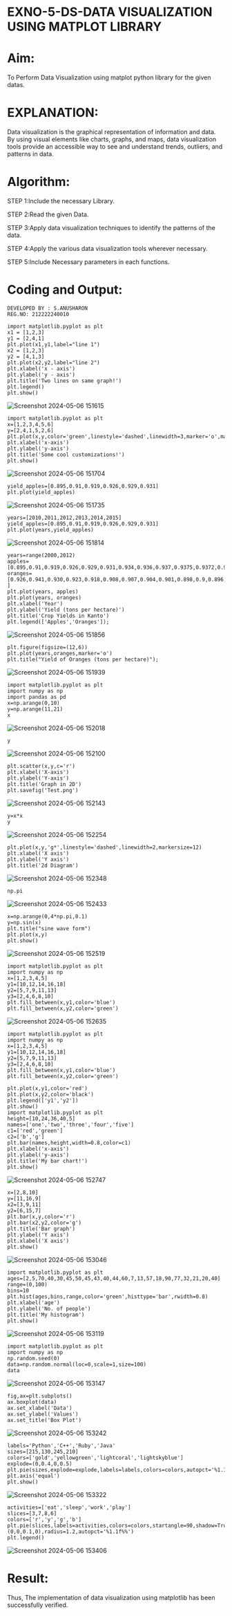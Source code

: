 # EXNO-5-DS-DATA VISUALIZATION USING MATPLOT LIBRARY

# Aim:
  To Perform Data Visualization using matplot python library for the given datas.

# EXPLANATION:
Data visualization is the graphical representation of information and data. By using visual elements like charts, graphs, and maps, data visualization tools provide an accessible way to see and understand trends, outliers, and patterns in data.

# Algorithm:
STEP 1:Include the necessary Library.

STEP 2:Read the given Data.

STEP 3:Apply data visualization techniques to identify the patterns of the data.

STEP 4:Apply the various data visualization tools wherever necessary.

STEP 5:Include Necessary parameters in each functions.

# Coding and Output:
 ```
DEVELOPED BY : S.ANUSHARON
REG.NO: 212222240010
```
```
import matplotlib.pyplot as plt
x1 = [1,2,3]
y1 = [2,4,1]
plt.plot(x1,y1,label="line 1")
x2 = [1,2,3]
y2 = [4,1,3]
plt.plot(x2,y2,label="line 2")
plt.xlabel('x - axis')
plt.ylabel('y - axis')
plt.title('Two lines on same graph!')
plt.legend()
plt.show()
```
![Screenshot 2024-05-06 151615](https://github.com/Anusharonselva/EXNO-5-DS/assets/119405600/ce8335f2-fa6c-4708-8fda-2352ec3907c0)
```
import matplotlib.pyplot as plt
x=[1,2,3,4,5,6]
y=[2,4,1,5,2,6]
plt.plot(x,y,color='green',linestyle='dashed',linewidth=3,marker='o',markerfacecolor='blue',markersize=12)
plt.xlabel('x-axis')
plt.ylabel('y-axis')
plt.title('Some cool customizations!')
plt.show()
```
![Screenshot 2024-05-06 151704](https://github.com/Anusharonselva/EXNO-5-DS/assets/119405600/5f084e08-9b1c-47ef-a711-1cefc322768e)
```
yield_apples=[0.895,0.91,0.919,0.926,0.929,0.931]
plt.plot(yield_apples)
```
![Screenshot 2024-05-06 151735](https://github.com/Anusharonselva/EXNO-5-DS/assets/119405600/06778ab8-6303-4683-9039-d20397b5278b)
```
years=[2010,2011,2012,2013,2014,2015]
yield_apples=[0.895,0.91,0.919,0.926,0.929,0.931]
plt.plot(years,yield_apples)
```
![Screenshot 2024-05-06 151814](https://github.com/Anusharonselva/EXNO-5-DS/assets/119405600/2e3f2fe9-f44a-4d6a-a8e8-d6f7a4d435d3)
```
years=range(2000,2012)
apples=[0.895,0.91,0.919,0.926,0.929,0.931,0.934,0.936,0.937,0.9375,0.9372,0.939]
oranges=[0.926,0.941,0.930,0.923,0.918,0.908,0.907,0.904,0.901,0.898,0.9,0.896, ]
plt.plot(years, apples)
plt.plot(years, oranges)
plt.xlabel('Year')
plt.ylabel('Yield (tons per hectare)')
plt.title('Crop Yields in Kanto')
plt.legend(['Apples','Oranges']);
```
![Screenshot 2024-05-06 151856](https://github.com/Anusharonselva/EXNO-5-DS/assets/119405600/c7048f16-31f3-43e8-9f64-14ee85dd49bd)
```
plt.figure(figsize=(12,6))
plt.plot(years,oranges,marker='o')
plt.title("Yield of Oranges (tons per hectare)");
```
![Screenshot 2024-05-06 151939](https://github.com/Anusharonselva/EXNO-5-DS/assets/119405600/62c8b38c-334b-467c-9f30-c7bd5377c785)
```
import matplotlib.pyplot as plt
import numpy as np
import pandas as pd
x=np.arange(0,10)
y=np.arange(11,21)
x
```
![Screenshot 2024-05-06 152018](https://github.com/Anusharonselva/EXNO-5-DS/assets/119405600/17651ed6-ecce-4ac9-98f6-2491bc7dac3a)

```
y
```
![Screenshot 2024-05-06 152100](https://github.com/Anusharonselva/EXNO-5-DS/assets/119405600/242e4102-52fe-4017-88b3-b379c8b3c65d)
```
plt.scatter(x,y,c='r')
plt.xlabel('X-axis')
plt.ylabel('Y-axis')
plt.title('Graph in 2D')
plt.savefig('Test.png')
```
![Screenshot 2024-05-06 152143](https://github.com/Anusharonselva/EXNO-5-DS/assets/119405600/1767d015-b5f4-41b9-beb6-3ca5ff28fa13)
```
y=x*x
y
```
![Screenshot 2024-05-06 152254](https://github.com/Anusharonselva/EXNO-5-DS/assets/119405600/1cf003c3-c44c-452b-8b55-01c6440d94a7)
```
plt.plot(x,y,'g*',linestyle='dashed',linewidth=2,markersize=12)
plt.xlabel('X axis')
plt.ylabel('Y axis')
plt.title('2d Diagram')
```
![Screenshot 2024-05-06 152348](https://github.com/Anusharonselva/EXNO-5-DS/assets/119405600/ec62cf8c-9a2a-41ab-8c42-5d5e5d769596)
```
np.pi
```
![Screenshot 2024-05-06 152433](https://github.com/Anusharonselva/EXNO-5-DS/assets/119405600/71846bed-b05c-4147-a112-8e72ebd3b9f1)
```
x=np.arange(0,4*np.pi,0.1)
y=np.sin(x)
plt.title("sine wave form")
plt.plot(x,y)
plt.show()
```
![Screenshot 2024-05-06 152519](https://github.com/Anusharonselva/EXNO-5-DS/assets/119405600/ff506927-038d-4245-8e5a-c723b5e9b08b)
```
import matplotlib.pyplot as plt
import numpy as np
x=[1,2,3,4,5]
y1=[10,12,14,16,18]
y2=[5,7,9,11,13]
y3=[2,4,6,8,10]
plt.fill_between(x,y1,color='blue')
plt.fill_between(x,y2,color='green')
```
![Screenshot 2024-05-06 152635](https://github.com/Anusharonselva/EXNO-5-DS/assets/119405600/c70850fb-cedf-4142-a7e7-f297d5f00b4d)
```
import matplotlib.pyplot as plt
import numpy as np
x=[1,2,3,4,5]
y1=[10,12,14,16,18]
y2=[5,7,9,11,13]
y3=[2,4,6,8,10]
plt.fill_between(x,y1,color='blue')
plt.fill_between(x,y2,color='green')

plt.plot(x,y1,color='red')
plt.plot(x,y2,color='black')
plt.legend(['y1','y2'])
plt.show()
import matplotlib.pyplot as plt
height=[10,24,36,40,5]
names=['one','two','three','four','five']
c1=['red','green']
c2=['b','g']
plt.bar(names,height,width=0.8,color=c1)
plt.xlabel('x-axis')
plt.ylabel('y-axis')
plt.title('My bar chart!')
plt.show()
```
![Screenshot 2024-05-06 152747](https://github.com/Anusharonselva/EXNO-5-DS/assets/119405600/2794d4ed-5ce0-48c9-a0d1-956513e27a67)
```
x=[2,8,10]
y=[11,16,9]
x2=[3,9,11]
y2=[6,15,7]
plt.bar(x,y,color='r')
plt.bar(x2,y2,color='g')
plt.title('Bar graph')
plt.ylabel('Y axis')
plt.xlabel('X axis')
plt.show()
```
![Screenshot 2024-05-06 153046](https://github.com/Anusharonselva/EXNO-5-DS/assets/119405600/c03cab2b-33db-4075-9d5e-fcc1157831ef)
```
import matplotlib.pyplot as plt
ages=[2,5,70,40,30,45,50,45,43,40,44,60,7,13,57,18,90,77,32,21,20,40]
range=(0,100)
bins=10
plt.hist(ages,bins,range,color='green',histtype='bar',rwidth=0.8)
plt.xlabel('age')
plt.ylabel('No. of people')
plt.title('My histogram')
plt.show()
```
![Screenshot 2024-05-06 153119](https://github.com/Anusharonselva/EXNO-5-DS/assets/119405600/2514faae-9246-4639-9491-3a43bcdcf74b)
```
import matplotlib.pyplot as plt
import numpy as np
np.random.seed(0)
data=np.random.normal(loc=0,scale=1,size=100)
data
```
![Screenshot 2024-05-06 153147](https://github.com/Anusharonselva/EXNO-5-DS/assets/119405600/320ffff1-9444-485c-9a26-ed19b8f04f82)
```'
fig,ax=plt.subplots()
ax.boxplot(data)
ax.set_xlabel('Data')
ax.set_ylabel('Values')
ax.set_title('Box Plot')
```
![Screenshot 2024-05-06 153242](https://github.com/Anusharonselva/EXNO-5-DS/assets/119405600/fa75d5e2-a036-4236-ab33-5ed5aa681bf7)
```
labels='Python','C++','Ruby','Java'
sizes=[215,130,245,210]
colors=['gold','yellowgreen','lightcoral','lightskyblue']
explode=(0,0.4,0,0.5)
plt.pie(sizes,explode=explode,labels=labels,colors=colors,autopct='%1.1f%%',shadow=True)
plt.axis('equal')
plt.show()
```
![Screenshot 2024-05-06 153322](https://github.com/Anusharonselva/EXNO-5-DS/assets/119405600/49eaf97a-214d-4437-a0cc-b64ee0d36b3f)
```
activities=['eat','sleep','work','play']
slices=[3,7,8,6]
colors=['r','y','g','b']
plt.pie(slices,labels=activities,colors=colors,startangle=90,shadow=True,explode=(0,0,0.1,0),radius=1.2,autopct='%1.1f%%')
plt.legend()
```
![Screenshot 2024-05-06 153406](https://github.com/Anusharonselva/EXNO-5-DS/assets/119405600/58792101-bee2-4b8b-a9ae-6976ae5bdfd9)

# Result:
Thus, The implementation of data visualization using matplotlib has been successfully verified.
